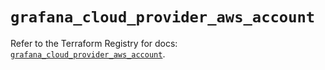 # `grafana_cloud_provider_aws_account`

Refer to the Terraform Registry for docs: [`grafana_cloud_provider_aws_account`](https://registry.terraform.io/providers/grafana/grafana/3.15.3/docs/resources/cloud_provider_aws_account).
